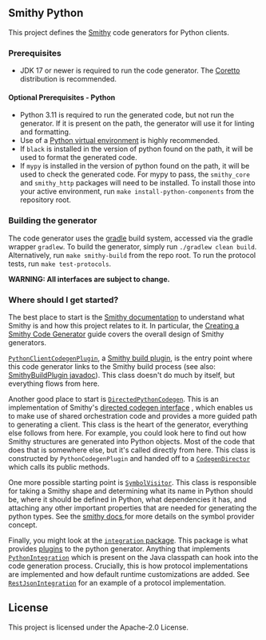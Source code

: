 ## Smithy Python

This project defines the [Smithy](https://smithy.io/) code generators for Python
clients.

### Prerequisites

* JDK 17 or newer is required to run the code generator. The
  [Coretto](https://docs.aws.amazon.com/corretto/latest/corretto-17-ug/downloads-list.html)
  distribution is recommended.

#### Optional Prerequisites - Python

* Python 3.11 is required to run the generated code, but not run the generator.
  If it is present on the path, the generator will use it for linting and
  formatting.
* Use of a
  [Python virtual environment](https://docs.python.org/3/library/venv.html) is
  highly recommended.
* If `black` is installed in the version of python found on the path, it will be
  used to format the generated code.
* If `mypy` is installed in the version of python found on the path, it will be
  used to check the generated code. For mypy to pass, the `smithy_core` and
  `smithy_http` packages will need to be installed. To install those into your
  active environment, run `make install-python-components` from the repository
  root.

### Building the generator

The code generator uses the [gradle](https://gradle.org) build system, accessed
via the gradle wrapper `gradlew`. To build the generator, simply run
`./gradlew clean build`. Alternatively, run `make smithy-build` from the repo
root. To run the protocol tests, run `make test-protocols`.

**WARNING: All interfaces are subject to change.**

### Where should I get started?

The best place to start is the [Smithy documentation](https://smithy.io/) to
understand what Smithy is and how this project relates to it. In particular, the
[Creating a Smithy Code
Generator](https://smithy.io/2.0/guides/building-codegen/index.html) guide
covers the overall design of Smithy generators.


[`PythonClientCodegenPlugin`](https://github.com/awslabs/smithy-python/blob/develop/codegen/smithy-python-codegen/src/main/java/software/amazon/smithy/python/codegen/PythonClientCodegenPlugin.java),
a
[Smithy build plugin](https://smithy.io/2.0/guides/building-codegen/creating-codegen-repo.html#creating-a-smithy-build-plugin),
is the entry point where this code generator links to the Smithy build process
(see also:
[SmithyBuildPlugin javadoc](https://smithy.io/javadoc/1.26.1/software/amazon/smithy/build/SmithyBuildPlugin.html)).
This class doesn't do much by itself, but everything flows from here.

Another good place to start is
[`DirectedPythonCodegen`](https://github.com/awslabs/smithy-python/blob/develop/codegen/smithy-python-codegen/src/main/java/software/amazon/smithy/python/codegen/DirectedPythonCodegen.java).
This is an implementation of Smithy's
[directed codegen interface](https://smithy.io/javadoc/1.26.1/software/amazon/smithy/codegen/core/directed/DirectedCodegen.html)
, which enables us to make use of shared orchestration code and provides a more
guided path to generating a client. This class is the heart of the generator,
everything else follows from here. For example, you could look here to find out
how Smithy structures are generated into Python objects. Most of the code that
does that is somewhere else, but it's called directly from here. This class is
constructed by `PythonCodegenPlugin` and handed off to a
[`CodegenDirector`](https://smithy.io/javadoc/1.26.1/software/amazon/smithy/codegen/core/directed/CodegenDirector.html)
which calls its public methods.

One more possible starting point is
[`SymbolVisitor`](https://github.com/awslabs/smithy-python/blob/develop/codegen/smithy-python-codegen/src/main/java/software/amazon/smithy/python/codegen/SymbolVisitor.java).
This class is responsible for taking a Smithy shape and determining what its
name in Python should be, where it should be defined in Python, what
dependencies it has, and attaching any other important properties that are
needed for generating the python types. See the [smithy docs
](https://smithy.io/2.0/guides/building-codegen/decoupling-codegen-with-symbols.html)
for more details on the symbol provider concept.

Finally, you might look at the
[`integration` package](https://github.com/awslabs/smithy-python/tree/develop/codegen/smithy-python-codegen/src/main/java/software/amazon/smithy/python/codegen/integration).
This package is what provides
[plugins](https://smithy.io/2.0/guides/building-codegen/making-codegen-pluggable.html)
to the python generator. Anything that implements
[`PythonIntegration`](https://github.com/awslabs/smithy-python/blob/develop/codegen/smithy-python-codegen/src/main/java/software/amazon/smithy/python/codegen/integration/PythonIntegration.java)
which is present on the Java classpath can hook into the code generation
process. Crucially, this is how protocol implementations are implemented and how
default runtime customizations are added. See
[`RestJsonIntegration`](https://github.com/awslabs/smithy-python/blob/develop/codegen/smithy-python-codegen/src/main/java/software/amazon/smithy/python/codegen/integration/RestJsonIntegration.java)
for an example of a protocol implementation.

## License

This project is licensed under the Apache-2.0 License.

